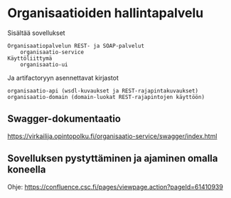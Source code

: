 # Organisaatioiden hallintapalvelu

Sisältää sovellukset

    Organisaatiopalvelun REST- ja SOAP-palvelut
        organisaatio-service
    Käyttöliittymä
        organisaatio-ui

Ja artifactoryyn asennettavat kirjastot

    organisaatio-api (wsdl-kuvaukset ja REST-rajapintakuvaukset)
    organisaatio-domain (domain-luokat REST-rajapintojen käyttöön)


## Swagger-dokumentaatio

https://virkailija.opintopolku.fi/organisaatio-service/swagger/index.html


## Sovelluksen pystyttäminen ja ajaminen omalla koneella
Ohje: https://confluence.csc.fi/pages/viewpage.action?pageId=61410939

